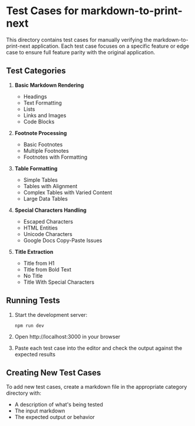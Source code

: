 # Test Cases for markdown-to-print-next

This directory contains test cases for manually verifying the markdown-to-print-next application. Each test case focuses on a specific feature or edge case to ensure full feature parity with the original application.

## Test Categories

1. **Basic Markdown Rendering**
   - Headings
   - Text Formatting 
   - Lists
   - Links and Images
   - Code Blocks

2. **Footnote Processing**
   - Basic Footnotes
   - Multiple Footnotes
   - Footnotes with Formatting

3. **Table Formatting**
   - Simple Tables
   - Tables with Alignment
   - Complex Tables with Varied Content
   - Large Data Tables

4. **Special Characters Handling**
   - Escaped Characters
   - HTML Entities
   - Unicode Characters
   - Google Docs Copy-Paste Issues

5. **Title Extraction**
   - Title from H1
   - Title from Bold Text
   - No Title
   - Title With Special Characters

## Running Tests

1. Start the development server:
   ```
   npm run dev
   ```

2. Open http://localhost:3000 in your browser

3. Paste each test case into the editor and check the output against the expected results

## Creating New Test Cases

To add new test cases, create a markdown file in the appropriate category directory with:
- A description of what's being tested
- The input markdown
- The expected output or behavior
